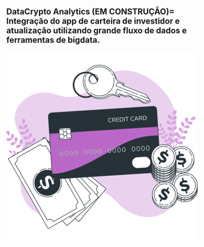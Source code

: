 ## DataCrypto Analytics (EM CONSTRUÇÃO)= Integração do app de carteira de investidor e atualização utilizando grande fluxo de dados e ferramentas de bigdata.

![Alt text](<Credit card-bro.png>)
